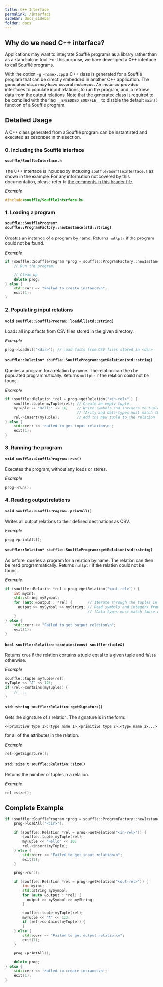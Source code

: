 ```yaml
---
title: C++ Interface
permalink: /interface
sidebar: docs_sidebar
folder: docs
---
```

## Why do we need C++ interface?
Applications may want to integrate Soufflé programs as a library rather than as a stand-alone tool. 
For this purpose, we have developed a C++ interface to call Soufflé programs. 

With the option `-g <name>.cpp` a C++ class is generated for a Soufflé program that can be directly embedded in another C++ application. 
The generated class may have several instances.
An instance provides interfaces to populate input relations, 
to run the program, 
and to retrieve data from the output relations. 
Note that the generated class is required to be compiled with the flag `__EMBEDDED_SOUFFLE__` to disable the default `main()` function of a Soufflé program. 

## Detailed Usage
A C++ class generated from a Soufflé program can be instantiated and executed as described in this section.

### 0. Including the Soufflé interface

#### `souffle/SouffleInterface.h`
The C++ interface is included by including `souffle/SouffleInterface.h` as shown in the example. For any information not covered by this documentation, please refer to [the comments in this header file](https://github.com/souffle-lang/souffle/blob/master/src/SouffleInterface.h).

*Example*

```c++
#include<souffle/SouffleInterface.h>
```

### 1. Loading a program

#### `souffle::SouffleProgram* souffle::ProgramFactory::newInstance(std::string)`

Creates an instance of a program by name. Returns `nullptr` if the program could not be found.

*Example*

```c++
if (souffle::SouffleProgram *prog = souffle::ProgramFactory::newInstance("<name>")) {
    // Run the program...

    // Clean up
    delete prog;
} else {
    std::cerr << "Failed to create instance\n";
    exit(1);
}

```

### 2. Populating input relations

#### `void souffle::SouffleProgram::loadAll(std::string)`

Loads all input facts from CSV files stored in the given directory.

*Example*

```c++
prog->loadAll("<dir>"); // load facts from CSV files stored in <dir>
```

#### `souffle::Relation* souffle::SouffleProgram::getRelation(std::string)`

Queries a program for a relation by name. The relation can then be populated programmatically. Returns `nullptr` if the relation could not be found.

*Example*

```c++
if (souffle::Relation *rel = prog->getRelation("<in-rel>")) {
    souffle::tuple myTuple(rel); // Create an empty tuple
    myTuple << "Hello" << 10;    // Write symbols and integers to tuple
                                 // (Arity and data-types must match those of <in-rel>)
    rel->insert(myTuple);        // Add the new tuple to the relation
} else {
    std::cerr << "Failed to get input relation\n";
    exit(1);
}
```

### 3. Running the program

#### `void souffle::SouffleProgram::run()`

Executes the program, without any loads or stores.

*Example*

```c++
prog->run();
```

### 4. Reading output relations

#### `void souffle::SouffleProgram::printAll()`

Writes all output relations to their defined destinations as CSV.

*Example*

```
prog->printAll();
```

#### `souffle::Relation* souffle::SouffleProgram::getRelation(std::string)`

As before, queries a program for a relation by name. The relation can then be read programmatically. Returns `nullptr` if the relation could not be found.

*Example*

```c++
if (souffle::Relation *rel = prog->getRelation("<out-rel>")) {
    int myInt;
    std::string mySymbol;
    for (auto &output : *rel) {       // Iterate through the tuples in the output relation
      output >> mySymbol >> myString; // Read symbols and integers from each tuple
                                      // (Data-types must match those of <out-rel>)
    }
} else {
    std::cerr << "Failed to get output relation\n";
    exit(1);
}
```

#### `bool souffle::Relation::contains(const souffle::tuple&)`

Returns `true` if the relation contains a tuple equal to a given tuple and `false` otherwise.

*Example*

```c++
souffle::tuple myTuple(rel);
myTuple << "A" << 123;
if (rel->contains(myTuple)) {
    // ...
}
```

#### `std::string souffle::Relation::getSignature()`

Gets the signature of a relation. The signature is in the form:

```
<<primitive type 1>:<type name 1>,<primitive type 2>:<type name 2>...>
```

for all of the attributes in the relation.

*Example*

```c++
rel->getSignature();
```

#### `std::size_t souffle::Relation::size()`

Returns the number of tuples in a relation.

*Example*

```c++
rel->size();
```

## Complete Example

```c++
if (souffle::SouffleProgram *prog = souffle::ProgramFactory::newInstance("<name>")) {
    prog->loadAll("<dir>");

    if (souffle::Relation *rel = prog->getRelation("<in-rel>")) {
        souffle::tuple myTuple(rel);
        myTuple << "Hello" << 10;
        rel->insert(myTuple);
    } else {
        std::cerr << "Failed to get input relation\n";
        exit(1);
    }

    prog->run();

    if (souffle::Relation *rel = prog->getRelation("<out-rel>")) {
        int myInt;
        std::string mySymbol;
        for (auto &output : *rel) {
          output >> mySymbol >> myString;
        }

        souffle::tuple myTuple(rel);
        myTuple << "A" << 123;
        if (rel->contains(myTuple)) {
        }
    } else {
        std::cerr << "Failed to get output relation\n";
        exit(1);
    }

    prog->printAll();

    delete prog;
} else {
    std::cerr << "Failed to create instance\n";
    exit(1);
}
```
